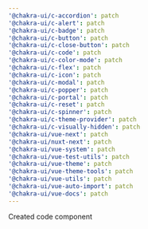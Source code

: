 ```yaml
---
'@chakra-ui/c-accordion': patch
'@chakra-ui/c-alert': patch
'@chakra-ui/c-badge': patch
'@chakra-ui/c-button': patch
'@chakra-ui/c-close-button': patch
'@chakra-ui/c-code': patch
'@chakra-ui/c-color-mode': patch
'@chakra-ui/c-flex': patch
'@chakra-ui/c-icon': patch
'@chakra-ui/c-modal': patch
'@chakra-ui/c-popper': patch
'@chakra-ui/c-portal': patch
'@chakra-ui/c-reset': patch
'@chakra-ui/c-spinner': patch
'@chakra-ui/c-theme-provider': patch
'@chakra-ui/c-visually-hidden': patch
'@chakra-ui/vue-next': patch
'@chakra-ui/nuxt-next': patch
'@chakra-ui/vue-system': patch
'@chakra-ui/vue-test-utils': patch
'@chakra-ui/vue-theme': patch
'@chakra-ui/vue-theme-tools': patch
'@chakra-ui/vue-utils': patch
'@chakra-ui/vue-auto-import': patch
'@chakra-ui/vue-docs': patch
---
```


Created code component
